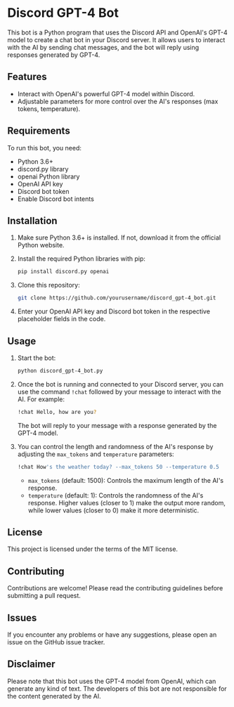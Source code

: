 # Discord GPT-4 Bot

This bot is a Python program that uses the Discord API and OpenAI's GPT-4 model to create a chat bot in your Discord server. It allows users to interact with the AI by sending chat messages, and the bot will reply using responses generated by GPT-4.

## Features
- Interact with OpenAI's powerful GPT-4 model within Discord.
- Adjustable parameters for more control over the AI's responses (max tokens, temperature).

## Requirements
To run this bot, you need:
- Python 3.6+
- discord.py library
- openai Python library
- OpenAI API key
- Discord bot token
- Enable Discord bot intents

## Installation
1. Make sure Python 3.6+ is installed. If not, download it from the official Python website.

2. Install the required Python libraries with pip:

    ```bash
    pip install discord.py openai
    ```

3. Clone this repository:

    ```bash
    git clone https://github.com/yourusername/discord_gpt-4_bot.git
    ```

4. Enter your OpenAI API key and Discord bot token in the respective placeholder fields in the code.

## Usage
1. Start the bot:

    ```bash
    python discord_gpt-4_bot.py
    ```

2. Once the bot is running and connected to your Discord server, you can use the command `!chat` followed by your message to interact with the AI. For example:

    ```bash
    !chat Hello, how are you?
    ```

    The bot will reply to your message with a response generated by the GPT-4 model.

3. You can control the length and randomness of the AI's response by adjusting the `max_tokens` and `temperature` parameters:

    ```bash
    !chat How's the weather today? --max_tokens 50 --temperature 0.5
    ```

    - `max_tokens` (default: 1500): Controls the maximum length of the AI's response.
    - `temperature` (default: 1): Controls the randomness of the AI's response. Higher values (closer to 1) make the output more random, while lower values (closer to 0) make it more deterministic.

## License
This project is licensed under the terms of the MIT license.
  
## Contributing
Contributions are welcome! Please read the contributing guidelines before submitting a pull request.

## Issues
If you encounter any problems or have any suggestions, please open an issue on the GitHub issue tracker.

## Disclaimer
Please note that this bot uses the GPT-4 model from OpenAI, which can generate any kind of text. The developers of this bot are not responsible for the content generated by the AI.
